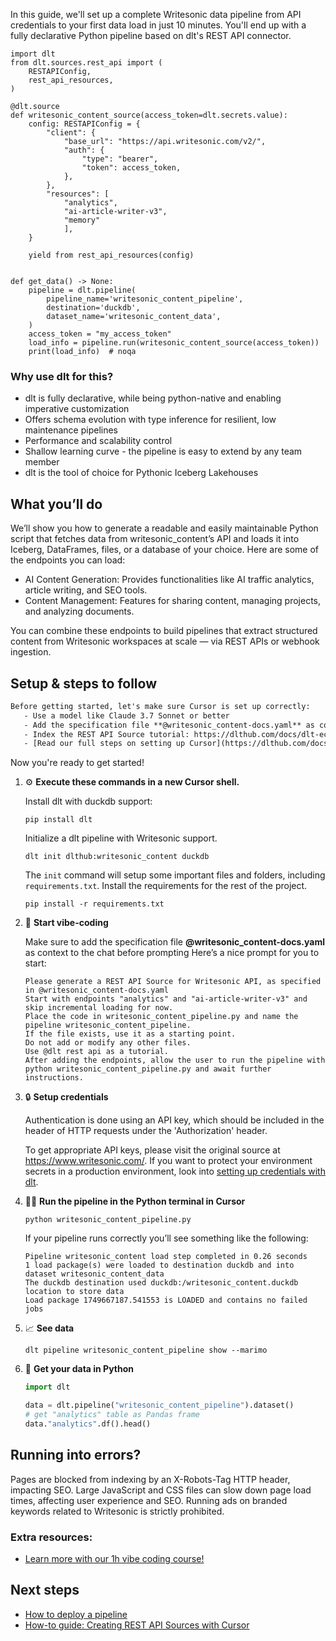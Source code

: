 In this guide, we'll set up a complete Writesonic data pipeline from API credentials to your first data load in just 10 minutes. You'll end up with a fully declarative Python pipeline based on dlt's REST API connector.

```python-outcome
import dlt
from dlt.sources.rest_api import (
    RESTAPIConfig,
    rest_api_resources,
)

@dlt.source
def writesonic_content_source(access_token=dlt.secrets.value):
    config: RESTAPIConfig = {
        "client": {
            "base_url": "https://api.writesonic.com/v2/",
            "auth": {
                "type": "bearer",
                "token": access_token,
            },
        },
        "resources": [
            "analytics",
            "ai-article-writer-v3",
            "memory"
            ],
    }

    yield from rest_api_resources(config)


def get_data() -> None:
    pipeline = dlt.pipeline(
        pipeline_name='writesonic_content_pipeline',
        destination='duckdb',
        dataset_name='writesonic_content_data', 
    )
    access_token = "my_access_token"
    load_info = pipeline.run(writesonic_content_source(access_token))
    print(load_info)  # noqa
```

### Why use dlt for this?

- dlt is fully declarative, while being python-native and enabling imperative customization
- Offers schema evolution with type inference for resilient, low maintenance pipelines
- Performance and scalability control
- Shallow learning curve - the pipeline is easy to extend by any team member
- dlt is the tool of choice for Pythonic Iceberg Lakehouses

## What you’ll do

We’ll show you how to generate a readable and easily maintainable Python script that fetches data from writesonic_content’s API and loads it into Iceberg, DataFrames, files, or a database of your choice. Here are some of the endpoints you can load:

- AI Content Generation: Provides functionalities like AI traffic analytics, article writing, and SEO tools.
- Content Management: Features for sharing content, managing projects, and analyzing documents.

You can combine these endpoints to build pipelines that extract structured content from Writesonic workspaces at scale — via REST APIs or webhook ingestion.

## Setup & steps to follow

```default
Before getting started, let's make sure Cursor is set up correctly:
   - Use a model like Claude 3.7 Sonnet or better
   - Add the specification file **@writesonic_content-docs.yaml** as context
   - Index the REST API Source tutorial: https://dlthub.com/docs/dlt-ecosystem/verified-sources/rest_api/ and add it to context as **@dlt rest api**
   - [Read our full steps on setting up Cursor](https://dlthub.com/docs/dlt-ecosystem/llm-tooling/cursor-restapi#23-configuring-cursor-with-documentation)
```

Now you're ready to get started! 

1. ⚙️ **Execute these commands in a new Cursor shell.**
    
    Install dlt with duckdb support:
    ```shell
    pip install dlt
    ```

    Initialize a dlt pipeline with Writesonic support.
    ```shell
    dlt init dlthub:writesonic_content duckdb
    ```

    The `init` command will setup some important files and folders, including `requirements.txt`. Install the requirements for the rest of the project.
    ```shell
    pip install -r requirements.txt
    ```
    
2. 🤠 **Start vibe-coding**
    
    Make sure to add the specification file **@writesonic_content-docs.yaml** as context to the chat before prompting
    Here’s a nice prompt for you to start: 
    
    ```prompt
    Please generate a REST API Source for Writesonic API, as specified in @writesonic_content-docs.yaml 
    Start with endpoints "analytics" and "ai-article-writer-v3" and skip incremental loading for now. 
    Place the code in writesonic_content_pipeline.py and name the pipeline writesonic_content_pipeline. 
    If the file exists, use it as a starting point. 
    Do not add or modify any other files. 
    Use @dlt rest api as a tutorial. 
    After adding the endpoints, allow the user to run the pipeline with python writesonic_content_pipeline.py and await further instructions.
    ```

    
3. 🔒 **Setup credentials** 
    
    Authentication is done using an API key, which should be included in the header of HTTP requests under the 'Authorization' header.
    
    To get appropriate API keys, please visit the original source at https://www.writesonic.com/.
    If you want to protect your environment secrets in a production environment, look into [setting up credentials with dlt](https://dlthub.com/docs/walkthroughs/add_credentials).
    
4. 🏃‍♀️ **Run the pipeline in the Python terminal in Cursor**
    
    ```shell
    python writesonic_content_pipeline.py
    ```
    
    If your pipeline runs correctly you’ll see something like the following:
    
    ```shell
    Pipeline writesonic_content load step completed in 0.26 seconds
    1 load package(s) were loaded to destination duckdb and into dataset writesonic_content_data
    The duckdb destination used duckdb:/writesonic_content.duckdb location to store data
    Load package 1749667187.541553 is LOADED and contains no failed jobs
    ```
    
5. 📈 **See data**
    
    ```shell
    dlt pipeline writesonic_content_pipeline show --marimo
    ```
    
6. 🐍 **Get your data in Python**
    
    ```python
    import dlt

   data = dlt.pipeline("writesonic_content_pipeline").dataset()
   # get "analytics" table as Pandas frame
   data."analytics".df().head()
    ```

## Running into errors?

Pages are blocked from indexing by an X-Robots-Tag HTTP header, impacting SEO. Large JavaScript and CSS files can slow down page load times, affecting user experience and SEO. Running ads on branded keywords related to Writesonic is strictly prohibited.

### Extra resources:

- [Learn more with our 1h vibe coding course!](https://www.youtube.com/watch?v=GGid70rnJuM)

## Next steps

- [How to deploy a pipeline](https://dlthub.com/docs/walkthroughs/deploy-a-pipeline)
- [How-to guide: Creating REST API Sources with Cursor](https://dlthub.com/docs/dlt-ecosystem/llm-tooling/cursor-restapi)